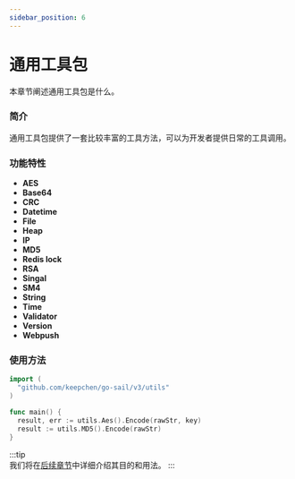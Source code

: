 ```yaml
---
sidebar_position: 6
---
```


# 通用工具包 
本章节阐述通用工具包是什么。  

### 简介  
通用工具包提供了一套比较丰富的工具方法，可以为开发者提供日常的工具调用。 

### 功能特性  
- **AES**  
- **Base64**  
- **CRC**  
- **Datetime**  
- **File**  
- **Heap**  
- **IP**  
- **MD5**  
- **Redis lock**  
- **RSA**  
- **Singal**  
- **SM4**  
- **String**  
- **Time**  
- **Validator**  
- **Version**  
- **Webpush**

### 使用方法  
```go title="main.go" showLineNumbers  
import (
  "github.com/keepchen/go-sail/v3/utils"
)

func main() {
  result, err := utils.Aes().Encode(rawStr, key)
  result := utils.MD5().Encode(rawStr)
}
```  
:::tip   
我们将在[后续章节](../examples/toolkit.md)中详细介绍其目的和用法。
:::  